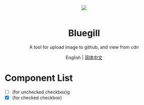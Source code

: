 <div align="center">
<a>
    <img src="https://tva1.sinaimg.cn/large/008eGmZEgy1gmynwil7lxj31hc0u0b29.jpg">
</a>
</div>

<br/>
<div align="center">
<h1>Bluegill</h1>
</div>

<div align="center">

A tool for upload image to github, and view from cdn

</div>

<div align="center">

English | [简体中文](./README.zh-CN.md)

</div>

# Component List

- [ ] (for unchecked checkbox)g
- [x] (for checked checkbox)